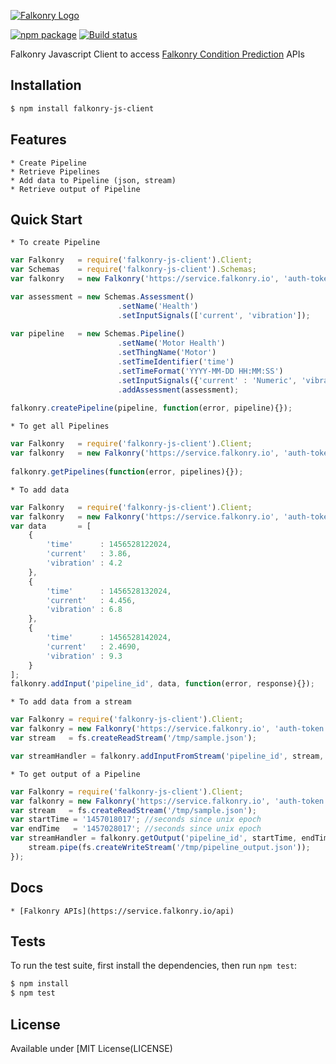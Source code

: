 [![Falkonry Logo](http://static1.squarespace.com/static/55a7df64e4b09f03368a7a78/t/569c6441ab281050fe32c18a/1453089858079/15-logo-transparent-h.png?format=500w)](http://falkonry.com/)

[![npm package](https://nodei.co/npm/falkonry-js-client.png?downloads=true&downloadRank=true&stars=true)](https://nodei.co/npm/falkonry-js-client/)
[![Build status](https://img.shields.io/travis/Falkonry/falkonry-js-client.svg?style=flat-square)](https://travis-ci.org/Falkonry/falkonry-js-client)

Falkonry Javascript Client to access [Falkonry Condition Prediction](falkonry.com) APIs

## Installation

```bash
$ npm install falkonry-js-client
```

## Features

    * Create Pipeline
    * Retrieve Pipelines
    * Add data to Pipeline (json, stream)
    * Retrieve output of Pipeline
    
## Quick Start

    * To create Pipeline
    
```js
var Falkonry   = require('falkonry-js-client').Client;
var Schemas    = require('falkonry-js-client').Schemas;
var falkonry   = new Falkonry('https://service.falkonry.io', 'auth-token');

var assessment = new Schemas.Assessment()
                        .setName('Health')
                        .setInputSignals(['current', 'vibration']);
                        
var pipeline   = new Schemas.Pipeline()
                        .setName('Motor Health')
                        .setThingName('Motor')
                        .setTimeIdentifier('time')
                        .setTimeFormat('YYYY-MM-DD HH:MM:SS')
                        .setInputSignals({'current' : 'Numeric', 'vibration' : 'Numeric'})
                        .addAssessment(assessment);
        
falkonry.createPipeline(pipeline, function(error, pipeline){});
```

    * To get all Pipelines
    
```js
var Falkonry   = require('falkonry-js-client').Client;
var falkonry   = new Falkonry('https://service.falkonry.io', 'auth-token');
        
falkonry.getPipelines(function(error, pipelines){});
```

    * To add data
    
```js
var Falkonry   = require('falkonry-js-client').Client;
var falkonry   = new Falkonry('https://service.falkonry.io', 'auth-token');
var data       = [
    {
        'time'      : 1456528122024,
        'current'   : 3.86,
        'vibration' : 4.2
    },
    {
        'time'      : 1456528132024,
        'current'   : 4.456,
        'vibration' : 6.8
    },
    {
        'time'      : 1456528142024,
        'current'   : 2.4690,
        'vibration' : 9.3
    }
];
falkonry.addInput('pipeline_id', data, function(error, response){});
```

    * To add data from a stream
    
```js
var Falkonry = require('falkonry-js-client').Client;
var falkonry = new Falkonry('https://service.falkonry.io', 'auth-token');
var stream   = fs.createReadStream('/tmp/sample.json');

var streamHandler = falkonry.addInputFromStream('pipeline_id', stream, function(error, response){});
```

    * To get output of a Pipeline
    
```js
var Falkonry = require('falkonry-js-client').Client;
var falkonry = new Falkonry('https://service.falkonry.io', 'auth-token');
var stream   = fs.createReadStream('/tmp/sample.json');
var startTime = '1457018017'; //seconds since unix epoch 
var endTime   = '1457028017'; //seconds since unix epoch
var streamHandler = falkonry.getOutput('pipeline_id', startTime, endTime, function(error, stream){
    stream.pipe(fs.createWriteStream('/tmp/pipeline_output.json'));
});
```

## Docs

    * [Falkonry APIs](https://service.falkonry.io/api)
     
## Tests

  To run the test suite, first install the dependencies, then run `npm test`:
  
```bash
$ npm install
$ npm test
```

## License

  Available under [MIT License(LICENSE)
